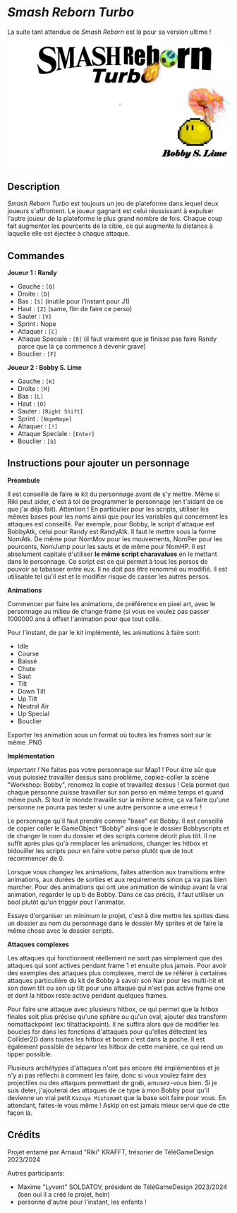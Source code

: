 # *Smash Reborn Turbo*

La suite tant attendue de *Smash Reborn* est là pour sa version ultime !

![](Assets/pictureimport/SmashRebornTitre.png)

## Description

*Smash Reborn Turbo* est toujours un jeu de plateforme dans lequel deux joueurs s'affrontent. Le joueur gagnant est celui réussissant à expulser l'autre joueur de la plateforme le plus grand nombre de fois. Chaque coup fait augmenter les pourcents de la cible, ce qui augmente la distance à laquelle elle est éjectée à chaque attaque.

## Commandes

**Joueur 1 : Randy**

- Gauche : `[Q]`
- Droite : `[D]`
- Bas : `[S]` (inutile pour l'instant pour J1)
- Haut : `[Z]` (same, flm de faire ce perso)
- Sauter : `[V]`
- Sprint : Nope
- Attaquer : `[C]`
- Attaque Speciale : `[B]` (il faut vraiment que je finisse pas faire Randy parce que là ça commence à devenir grave)
- Bouclier : `[F]`

**Joueur 2 : Bobby S. Lime**

- Gauche : `[K]`
- Droite : `[M]`
- Bas : `[L]`
- Haut : `[O]`
- Sauter : `[Right Shift]`
- Sprint : `[NopeNope]`
- Attaquer : `[!]`
- Attaque Speciale : `[Enter]`
- Bouclier : `[ù]`

## Instructions pour ajouter un personnage

**Préambule**

Il est conseillé de faire le kit du personnage avant de s'y mettre. Même si Riki peut aider, c'est à toi de programmer le personnage (en t'aidant de ce que j'ai déja fait).
Attention ! En particulier pour les scripts, utiliser les mêmes bases pour les noms  ainsi que pour les variables qui concernent les attaques est conseillé. Par exemple, pour Bobby, le script d'attaque est BobbyAtk, celui pour Randy est RandyAtk. Il faut le mettre sous la forme NomAtk. De même pour NomMov pour les mouvements, NomPer pour les pourcents, NomJump pour les sauts et de même pour NomHP.
Il est absolument capitale d'utiliser **le même script charavalues** en le mettant dans le personnage. Ce script est ce qui permet à tous les persos de pouvoir se tabasser entre eux. Il ne doit pas être renommé ou modifié. Il est utilisable tel qu'il est et le modifier risque de casser les autres persos.


**Animations**

Commencer par faire les animations, de préférence en pixel art, avec le personnage au milieu de change frame (si vous ne voulez pas passer 1000000 ans à offset l'animation pour que tout colle.

Pour l'instant, de par le kit implémenté, les animations à faire sont:
- Idle
- Course
- Baissé
- Chute
- Saut
- Tilt
- Down Tilt
- Up Tilt
- Neutral Air
- Up Special
- Bouclier

Exporter les animation sous un format où toutes les frames sont sur le même .PNG

**Implémentation**

*Important !*
Ne faites pas votre personnage sur Map1 ! Pour être sûr que vous puissiez travailler dessus sans problème, copiez-coller la scène "Workshop: Bobby", renomez la copie et travaillez dessus ! Cela permet que chaque personne puisse travailler sur son perso en même temps et quand même push. Si tout le monde travaille sur la même scène, ça va faire qu'une personne ne pourra pas tester si une autre personne a une erreur !

Le personnage qu'il faut prendre comme "base" est Bobby. Il est conseillé de copier coller le GameObject "Bobby" ainsi que le dossier Bobbyscripts et de changer le nom du dossier et des scripts comme décrit plus tôt. Il ne suffit après plus qu'à remplacer les animations, changer les hitbox et bidouiller les scripts pour en faire votre perso plutôt que de tout recommencer de 0.

Lorsque vous changez les animations, faites attention aux transitions entre animations, aux durées de sorties et aux requirements sinon ça va pas bien marcher. Pour des animations qui ont une animation de windup avant la vrai animation, regarder le up b de Bobby. Dans ce cas précis, il faut utiliser un bool plutôt qu'un trigger pour l'animator.

Essaye d'organiser un minimum le projet, c'est à dire mettre les sprites dans un dossier au nom du personnage dans le dossier My sprites et de faire la même chose avec le dossier scripts.

**Attaques complexes**

Les attaques qui fonctionnent réellement ne sont pas simplement que des attaques qui sont actives pendant frame 1 et ensuite plus jamais. Pour avoir des exemples des attaques plus complexes, merci de se référer à certaines attaques particulière du kit de Bobby à savoir son Nair pour les multi-hit et son down tilt ou son up tilt pour une attaque qui n'est pas active frame one et dont la hitbox reste active pendant quelques frames.


Pour faire une attaque avec plusieurs hitbox, ce qui permet que la hitbox finales soit plus précise qu'une sphère ou qu'un oval, ajouter des transform nomattackpoint (ex: tiltattackpoint). Il ne suffira alors que de modifier les boucles for dans les fonctions d'attaques pour qu'elles détectent les Collider2D dans toutes les hitbox et boom c'est dans la poche. Il est également possible de séparer les hitbox de cette manière, ce qui rend un tipper possible.

Plusieurs archétypes d'attaques n'ont pas encore été implémentées et je n'y ai pas réflechi à comment les faire, donc si vous voulez faire des projectiles ou des attaques permettant de grab, amusez-vous bien. Si je suis deter, j'ajouterai des attaques de ce type à mon Bobby pour qu'il devienne un vrai petit `Kazuya Mishima`et que la base soit faire pour vous. En attendant, faites-le vous même ! Askip on est jamais mieux servi que de ctte façon là.

## Crédits

Projet entamé par Arnaud "Riki" KRAFFT, trésorier de TéléGameDesign 2023/2024

Autres participants:
- Maxime "Lyvent" SOLDATOV, président de TéléGameDesign 2023/2024 (ben oui il a créé le projet, hein)
- personne d'autre pour l'instant, les enfants !